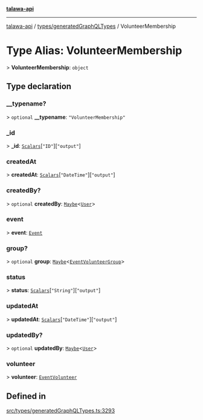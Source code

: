 [**talawa-api**](../../../README.md)

***

[talawa-api](../../../modules.md) / [types/generatedGraphQLTypes](../README.md) / VolunteerMembership

# Type Alias: VolunteerMembership

\> **VolunteerMembership**: `object`

## Type declaration

### \_\_typename?

\> `optional` **\_\_typename**: `"VolunteerMembership"`

### \_id

\> **\_id**: [`Scalars`](Scalars.md)\[`"ID"`\]\[`"output"`\]

### createdAt

\> **createdAt**: [`Scalars`](Scalars.md)\[`"DateTime"`\]\[`"output"`\]

### createdBy?

\> `optional` **createdBy**: [`Maybe`](Maybe.md)\<[`User`](User.md)\>

### event

\> **event**: [`Event`](Event.md)

### group?

\> `optional` **group**: [`Maybe`](Maybe.md)\<[`EventVolunteerGroup`](EventVolunteerGroup.md)\>

### status

\> **status**: [`Scalars`](Scalars.md)\[`"String"`\]\[`"output"`\]

### updatedAt

\> **updatedAt**: [`Scalars`](Scalars.md)\[`"DateTime"`\]\[`"output"`\]

### updatedBy?

\> `optional` **updatedBy**: [`Maybe`](Maybe.md)\<[`User`](User.md)\>

### volunteer

\> **volunteer**: [`EventVolunteer`](EventVolunteer.md)

## Defined in

[src/types/generatedGraphQLTypes.ts:3293](https://github.com/PalisadoesFoundation/talawa-api/blob/4b5c74fd36bcfc2e36f3a06b67d517e865c188be/src/types/generatedGraphQLTypes.ts#L3293)
